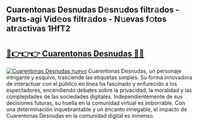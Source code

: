 ## Cuarentonas Desnudas D𝚎sn𝚞dos filtr𝚊dos - Parts-agi Vid𝚎os filtr𝚊dos - N𝚞evas f𝚘tos atr𝚊ctivas 1HfT2

# <h2><a href="http://mb3pc1i.tromn.icu/?c=Cuarentonas+Desnudas">🔗👉👉👉 Cuarentonas Desnudas 🔗🔗</a></h2>

[![Cuarentonas Desnudas nuevo](https://i.imgur.com/pEAQMta.gif)](http://mb3pc1i.tromn.icu/?c=Cuarentonas+Desnudas)
Cuarentonas Desnudas, un personaje intrigante y esquivo, trasciende las etiquetas simples. Su forma innovadora de interactuar con el público en línea ha fascinado y enfurecido a los espectadores, encendiendo debates sobre la privacidad, la moralidad y las complejidades de las sociedades digitales. Independientemente de sus decisiones futuras, su huella en la comunidad virtual es imborrable. Con una determinación inquebrantable y un encanto innegable, el impacto de Cuarentonas Desnudas en la comunidad digital es inmenso.
